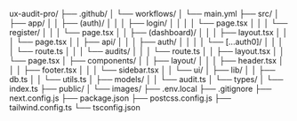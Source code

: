 ux-audit-pro/
├── .github/
│   └── workflows/
│       └── main.yml
├── src/
│   ├── app/
│   │   ├── (auth)/
│   │   │   ├── login/
│   │   │   │   └── page.tsx
│   │   │   └── register/
│   │   │       └── page.tsx
│   │   ├── (dashboard)/
│   │   │   ├── layout.tsx
│   │   │   └── page.tsx
│   │   ├── api/
│   │   │   ├── auth/
│   │   │   │   └── [...auth0]/
│   │   │   │       └── route.ts
│   │   │   └── audits/
│   │   │       └── route.ts
│   │   ├── layout.tsx
│   │   └── page.tsx
│   ├── components/
│   │   ├── layout/
│   │   │   ├── header.tsx
│   │   │   ├── footer.tsx
│   │   │   └── sidebar.tsx
│   │   └── ui/
│   ├── lib/
│   │   ├── db.ts
│   │   └── utils.ts
│   ├── models/
│   │   └── audit.ts
│   └── types/
│       └── index.ts
├── public/
│   └── images/
├── .env.local
├── .gitignore
├── next.config.js
├── package.json
├── postcss.config.js
├── tailwind.config.ts
└── tsconfig.json
